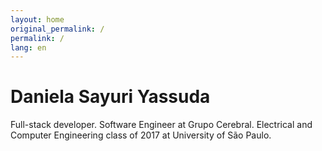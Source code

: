 ```yaml
---
layout: home
original_permalink: /
permalink: /
lang: en
---
```


# Daniela Sayuri Yassuda

Full-stack developer. Software Engineer at Grupo Cerebral. Electrical and Computer Engineering class of 2017 at University of São Paulo.
